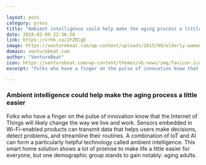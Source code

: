 ```yaml
---

layout: post
category: press
title: "Ambient intelligence could help make the aging process a little easier"
date: 2018-02-09 22:36:58
link: https://vrhk.co/2FZKCgE
image: https://venturebeat.com/wp-content/uploads/2015/09/elderly-woman-in-kitchen-properly-cleaning-fresh-uncooked-produce.jpg?fit=780%2C520&strip=all
domain: venturebeat.com
author: "VentureBeat"
icon: https://venturebeat.com/wp-content/themes/vb-news/img/favicon.ico
excerpt: "Folks who have a finger on the pulse of innovation know that the Internet of Things will likely change the way we live and work. Sensors embedded in Wi-Fi-enabled products can transmit data that helps users make decisions, detect problems, and streamline their routines. A combination of IoT and AI can form a particularly helpful technology called ambient intelligence. This smart home solution shows a lot of promise to make life a little easier for everyone, but one demographic group stands to gain notably: aging adults."

---
```


### Ambient intelligence could help make the aging process a little easier

Folks who have a finger on the pulse of innovation know that the Internet of Things will likely change the way we live and work. Sensors embedded in Wi-Fi-enabled products can transmit data that helps users make decisions, detect problems, and streamline their routines. A combination of IoT and AI can form a particularly helpful technology called ambient intelligence. This smart home solution shows a lot of promise to make life a little easier for everyone, but one demographic group stands to gain notably: aging adults.